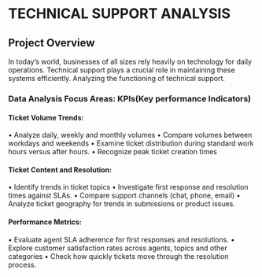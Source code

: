 # TECHNICAL SUPPORT ANALYSIS

## Project Overview
In today’s world, businesses of all sizes rely heavily on technology for daily operations. Technical support plays a crucial role in maintaining these systems efficiently. 
Analyzing the functioning of technical support.

### Data Analysis Focus Areas: KPIs(Key performance Indicators)
#### Ticket Volume Trends:
• Analyze daily, weekly and monthly volumes
•	Compare volumes between workdays and weekends
•	Examine ticket distribution during standard work hours versus after hours.
•	Recognize peak ticket creation times

#### Ticket Content and Resolution:
•	Identify trends in ticket topics
•	Investigate first response and resolution times against SLAs.
•	Compare support channels (chat, phone, email)
•	Analyze ticket geography for trends in submissions or product issues.

#### Performance Metrics:
•	Evaluate agent SLA adherence for first responses and resolutions.
•	Explore customer satisfaction rates across agents, topics and other categories
•	Check how quickly tickets move through the resolution process.

